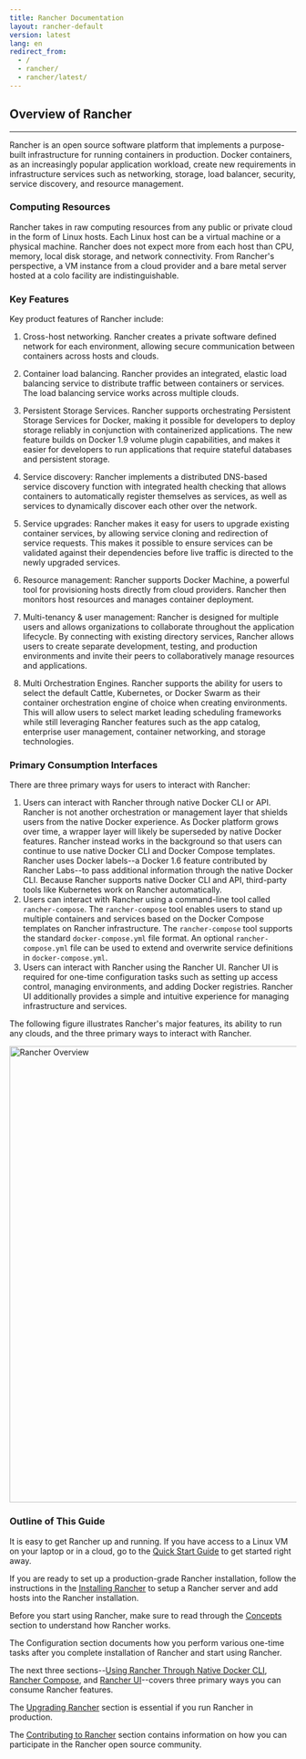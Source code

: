```yaml
---
title: Rancher Documentation
layout: rancher-default
version: latest
lang: en
redirect_from:
  - /
  - rancher/
  - rancher/latest/
---
```


## Overview of Rancher
---

Rancher is an open source software platform that implements a purpose-built infrastructure for running containers in production. Docker containers, as an increasingly popular application workload, create new requirements in infrastructure services such as networking, storage, load balancer, security, service discovery, and resource management.

### Computing Resources

Rancher takes in raw computing resources from any public or private cloud in the form of Linux hosts. Each Linux host can be a virtual machine or a physical machine. Rancher does not expect more from each host than CPU, memory, local disk storage, and network connectivity. From Rancher's perspective, a VM instance from a cloud provider and a bare metal server hosted at a colo facility are indistinguishable.

### Key Features

Key product features of Rancher include: 

1. Cross-host networking. Rancher creates a private software defined network for each environment, allowing secure communication between containers across hosts and clouds.

2. Container load balancing. Rancher provides an integrated, elastic load balancing service to distribute traffic between containers or services. The load balancing service works across multiple clouds.

3. Persistent Storage Services. Rancher supports orchestrating Persistent Storage Services for Docker, making it possible for developers to deploy storage reliably in conjunction with containerized applications. The new feature builds on Docker 1.9 volume plugin capabilities, and makes it easier for developers to run applications that require stateful databases and persistent storage.

4.	Service discovery: Rancher implements a distributed DNS-based service discovery function with integrated health checking that allows containers to automatically register themselves as services, as well as services to dynamically discover each other over the network.

5.	Service upgrades: Rancher makes it easy for users to upgrade existing container services, by allowing service cloning and redirection of service requests.  This makes it possible to ensure services can be validated against their dependencies before live traffic is directed to the newly upgraded services. 

6.	Resource management: Rancher supports Docker Machine, a powerful tool for provisioning hosts directly from cloud providers. Rancher then monitors host resources and manages container deployment.

7. Multi-tenancy & user management: Rancher is designed for multiple users and allows organizations to collaborate throughout the application lifecycle. By connecting with existing directory services, Rancher allows users to create separate development, testing, and production environments and invite their peers to collaboratively manage resources and applications.

8. Multi Orchestration Engines. Rancher supports the ability for users to select the default Cattle, Kubernetes, or Docker Swarm as their container orchestration engine of choice when creating environments.  This will allow users to select market leading scheduling frameworks while still leveraging Rancher features such as the app catalog, enterprise user management, container networking, and storage technologies.

### Primary Consumption Interfaces

There are three primary ways for users to interact with Rancher:

1. Users can interact with Rancher through native Docker CLI or API. Rancher is not another orchestration or management layer that shields users from the native Docker experience. As Docker platform grows over time, a wrapper layer will likely be superseded by native Docker features. Rancher instead works in the background so that users can continue to use native Docker CLI and Docker Compose templates. Rancher uses Docker labels--a Docker 1.6 feature contributed by Rancher Labs--to pass additional information through the native Docker CLI.  Because Rancher supports native Docker CLI and API, third-party tools like Kubernetes work on Rancher automatically.
2. Users can interact with Rancher using a command-line tool called `rancher-compose`. The `rancher-compose` tool enables users to stand up multiple containers and services based on the Docker Compose templates on Rancher infrastructure. The `rancher-compose` tool supports the standard `docker-compose.yml` file format. An optional `rancher-compose.yml` file can be used to extend and overwrite service definitions in `docker-compose.yml`.
3. Users can interact with Rancher using the Rancher UI. Rancher UI is required for one-time configuration tasks such as setting up access control, managing environments, and adding Docker registries. Rancher UI additionally provides a simple and intuitive experience for managing infrastructure and services.

The following figure illustrates Rancher's major features, its ability to run any clouds, and the three primary ways to interact with Rancher.

<img src="{{site.baseurl}}/img/rancher/rancher_overview.png" width="800" alt="Rancher Overview">

### Outline of This Guide

It is easy to get Rancher up and running. If you have access to a Linux VM on your laptop or in a cloud, go to the [Quick Start Guide]({{site.baseurl}}/rancher/{{page.version}}/{{page.lang}}/quick-start-guide/) to get started right away.

If you are ready to set up a production-grade Rancher installation, follow the instructions in the [Installing Rancher]({{site.baseurl}}/rancher/{{page.version}}/{{page.lang}}/installing-rancher/installing-server/) to setup a Rancher server and add hosts into the Rancher installation.

Before you start using Rancher, make sure to read through the [Concepts]({{site.baseurl}}/rancher/{{page.version}}/{{page.lang}}/concepts/) section to understand how Rancher works.

The Configuration section documents how you perform various one-time tasks after you complete installation of Rancher and start using Rancher.

The next three sections--[Using Rancher Through Native Docker CLI]({{site.baseurl}}/rancher/{{page.version}}/{{page.lang}}/native-docker/), [Rancher Compose]({{site.baseurl}}/rancher/{{page.version}}/{{page.lang}}/rancher-compose), and [Rancher UI]({{site.baseurl}}/rancher/{{page.version}}/{{page.lang}}/rancher-ui/applications/stacks/adding-services/)--covers three primary ways you can consume Rancher features.

The [Upgrading Rancher]({{site.baseurl}}/rancher/{{page.version}}/{{page.lang}}/upgrading) section is essential if you run Rancher in production.

The [Contributing to Rancher]({{site.baseurl}}/rancher/{{page.version}}/{{page.lang}}/contributing) section contains information on how you can participate in the Rancher open source community.


